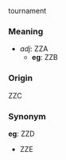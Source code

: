 tournament
### Meaning
+ _adj_: ZZA
    + __eg__: ZZB

### Origin

ZZC

### Synonym

__eg__: ZZD

+ ZZE


